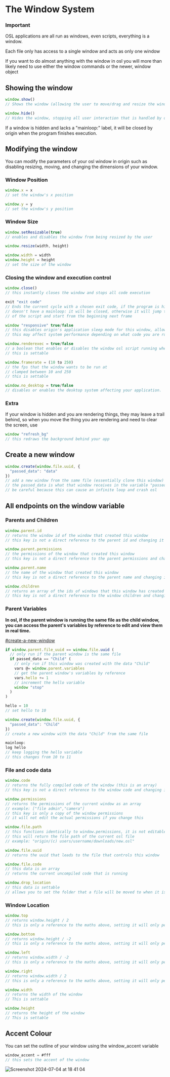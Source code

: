 # The Window System

### Important

OSL applications are all run as windows, even scripts, everything is a window.

Each file only has access to a single window and acts as only one window

If you want to do almost anything with the window in osl you will more than likely need to use either the window commands or the newer, window object

## Showing the window

```js
window.show()
// Shows the window (allowing the user to move/drag and resize the window by default)

window.hide()
// Hides the window, stopping all user interaction that is handled by origin
```

If a window is hidden and lacks a "mainloop:" label, it will be closed by origin when the program finishes execution.

## Modifying the window

You can modify the parameters of your osl window in origin such as disabling resizing, moving, and changing the dimensions of your window.

### **Window Position**

```js
window.x = x
// set the window's x position

window.y = y
// set the window's y position
```

### **Window Size**

```js
window.setResizable(true)
// enables and disables the window from being resized by the user

window.resize(width, height)

window.width = width
window.height = height
// set the size of the window
```

### Closing the window and execution control

```js
window.close()
// this instantly closes the window and stops all code execution

exit "exit code"
// Ends the current cycle with a chosen exit code, if the program is hidden and 
// doesn't have a mainloop: it will be closed, otherwise it will jump to the end 
// of the script and start from the beginning next frame

window "responsive" true/false
// this disables origin's application sleep mode for this window, allowing you to continue running code even when the window is not in focus
// this may affect system performance depending on what code you are running

window.renderexec = true/false
// a boolean that enables or disables the window osl script running when hovered over with the mouse and not focused
// this is settable

window.framerate = (10 to 250)
// the fps that the window wants to be run at
// clamped between 10 and 250
// this is settable

window.no_desktop = true/false
// disables or enables the desktop system affecting your application.
```

### Extra

If your window is hidden and you are rendering things, they may leave a trail behind, so when you move the thing you are rendering and need to clear the screen, use

```js
window "refresh_bg"
// this redraws the background behind your app
```

## Create a new window

```javascript
window.create(window.file.uuid, {
  "passed_data": "data"
})
// add a new window from the same file (essentially clone this window)
// the passed_data is what that window receives in the variable "passed_data"
// be careful because this can cause an infinite loop and crash osl
```

## All endpoints on the window variable

### **Parents and Children**

```js
window.parent.id
// returns the window id of the window that created this window
// this key is not a direct reference to the parent id and changing it will not edit the parent id

window.parent.permissions
// the permissions of the window that created this window
// this key is not a direct reference to the parent permissions and changing it will not edit the parent permissions

window.parent.name
// the name of the window that created this window
// this key is not a direct reference to the parent name and changing it will not edit the parent name

window.children
// returns an array of the ids of windows that this window has created
// this key is not a direct reference to the window children and changing it will only affect your program
```

### **Parent Variables**

**In osl, if the parent window is running the same file as the child window, you can access the parent's variables by reference to edit and view them in real time.**

[#create-a-new-window](the-window-system.md#create-a-new-window "mention")

```javascript
if window.parent.file_uuid == window.file.uuid (
  // only run if the parent window is the same file
  if passed_data == "Child" (
    // only run if this window was created with the data "Child"
    vars @= window.parent.variables
    // get the parent window's variables by reference
    vars.hello += 1
    // increment the hello variable
    window "stop"
  )
)

hello = 10
// set hello to 10

window.create(window.file.uuid, {
  "passed_data": "Child"
})
// create a new window with the data "Child" from the same file

mainloop:
log hello
// keep logging the hello variable
// this changes from 10 to 11
```

### **File and code data**

```js
window.code
// returns the fully compiled code of the window (this is an array)
// this key is not a direct reference to the window code and changing it will not edit the code

window.permissions
// returns the permissions of the current window as an array
// example: ["file admin","camera"]
// this key is only a copy of the window permissions
// it will not edit the actual permissions if you change this

window.file.path
// this functions identically to window.permissions, it is not editable
// this will return the file path of the current osl file
// example: "origin/(c) users/username/downloads/new.osl"

window.file.uuid
// returns the uuid that leads to the file that controls this window

window.file.code
// this data is an array
// returns the current uncompiled code that is running

window.drop_location
// this data is settable
// allows you to set the folder that a file will be moved to when it is dropped onto this window
```

### **Window Location**

```js
window.top
// returns window.height / 2
// this is only a reference to the maths above, setting it will only persist for one cycle

window.bottom
// returns window.height / -2
// this is only a reference to the maths above, setting it will only persist for one cycle

window.left
// returns window.width / -2
// this is only a reference to the maths above, setting it will only persist for one cycle

window.right
// returns window.width / 2
// this is only a reference to the maths above, setting it will only persist for one cycle

window.width
// returns the width of the window
// This is settable

window.height
// returns the height of the window
// This is settable
```

## Accent Colour

You can set the outline of your window using the window\_accent variable

```js
window_accent = #fff
// this sets the accent of the window
```

![Screenshot 2024-07-04 at 18 41 04](https://github.com/Mistium/Origin-OS/assets/92952823/b6759e77-d5e8-47f4-bd84-51170a0954f6)
